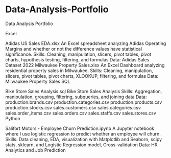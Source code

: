 # Data-Analysis-Portfolio

Data Analysis Portfolio

Excel

Adidas US Sales EDA.xlsx
An Excel spreadsheet analyzing Adidas Operating Margins and whether or not the difference values have statistical significance.
Skills: Cleaning, manipulation, slicers, pivot tables, pivot charts, hypothesis testing, filtering, and formulas
Data: Adidas Sales Dataset
2022 Milwaukee Property Sales.xlsx
An Excel Dashboard analyzing residential property sales in Milwaukee.
Skills: Cleaning, manipulation, slicers, pivot tables, pivot charts, XLOOKUP, filtering, and formulas
Data: Milwaukee Property Sales
SQL

Bike Store Sales Analysis.sql
Bike Store Sales Analysis
Skills: Aggregation, manipulation, grouping, filtering, subqueries, and joining data
Data:
production.brands.csv
production.categories.csv
production.products.csv
production.stocks.csv
sales.customers.csv
sales.categories.csv
sales.order_items.csv
sales.orders.csv
sales.staffs.csv
sales.stores.csv
Python

Salifort Motors - Employee Churn Prediction.ipynb
A Jupyter notebook where I use logistic regression to predict whether an employee will churn.
Skills: Data cleaning, EDA, visualization with Matplotlib and Seaborn, scipy stats, sklearn, and Logistic Regression model, Cross-validation
Data: HR Analytics and Job Prediction
